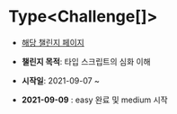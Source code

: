 # Type<Challenge[]>
- [해당 챌린지 페이지](https://github.com/type-challenges/type-challenges)

- **챌린지 목적**: 타입 스크립트의 심화 이해
- **시작일**: 2021-09-07 ~ 
- **2021-09-09** : easy 완료 및 medium 시작